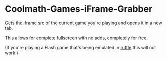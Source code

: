# Coolmath-Games-iFrame-Grabber
Gets the iframe src of the current game you're playing and opens it in a new tab.

This allows for complete fullscreen with no adds, completely for free.

(If you're playing a Flash game that's being emulated in [ruffle](https://ruffle.rs/) this will not work.)
